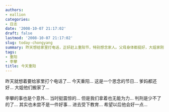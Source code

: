 ```yaml
---
authors:
- eallion
categories:
- 日志
date: '2008-10-07 21:17:02'
draft: false
lastmod: '2008-10-07 21:17:02'
slug: today-chongyang
summary: 昨天想给家里打电话，正好赶上重阳节，特别想念家人。父母身体都挺好，大姐家刚搬了新家。提到李攀的事，虽然意外又震惊，但大家也帮不上忙。他肯定要判刑了，或许进去接受教育是件好事，希望他以后能改过自新。
tags:
- 重阳
- 李攀
title: 今天重阳
---
```


昨天就想着要给家里打个电话了...
今天重阳... 这是一个思念的节日...
爹妈都还好...
大姐他们搬家了...

李攀的事也是个意外... 当时挺震惊的... 但是我们拿着也无能为力...
判刑是少不了的了... 其实也未尝不是一件好事... 进去受下教育...
希望以后他会好一点...